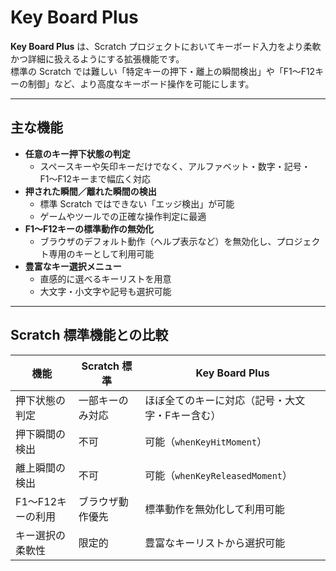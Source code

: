 
# Key Board Plus

**Key Board Plus** は、Scratch プロジェクトにおいてキーボード入力をより柔軟かつ詳細に扱えるようにする拡張機能です。  
標準の Scratch では難しい「特定キーの押下・離上の瞬間検出」や「F1〜F12キーの制御」など、より高度なキーボード操作を可能にします。

---

## 主な機能 

- **任意のキー押下状態の判定**
  - スペースキーや矢印キーだけでなく、アルファベット・数字・記号・F1〜F12キーまで幅広く対応
- **押された瞬間／離れた瞬間の検出**
  - 標準 Scratch ではできない「エッジ検出」が可能
  - ゲームやツールでの正確な操作判定に最適
- **F1〜F12キーの標準動作の無効化**
  - ブラウザのデフォルト動作（ヘルプ表示など）を無効化し、プロジェクト専用のキーとして利用可能
- **豊富なキー選択メニュー**
  - 直感的に選べるキーリストを用意
  - 大文字・小文字や記号も選択可能

---

## Scratch 標準機能との比較 

| 機能 | Scratch 標準 | Key Board Plus |
|------|--------------|----------------|
| 押下状態の判定 | 一部キーのみ対応 | ほぼ全てのキーに対応（記号・大文字・Fキー含む） |
| 押下瞬間の検出 | 不可 | 可能（`whenKeyHitMoment`） |
| 離上瞬間の検出 | 不可 | 可能（`whenKeyReleasedMoment`） |
| F1〜F12キーの利用 | ブラウザ動作優先 | 標準動作を無効化して利用可能 |
| キー選択の柔軟性 | 限定的 | 豊富なキーリストから選択可能 |
